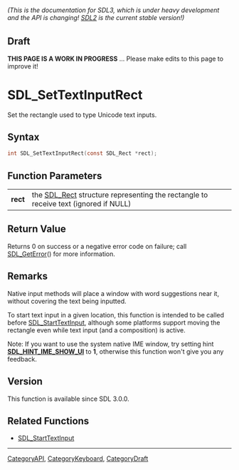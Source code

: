 ###### (This is the documentation for SDL3, which is under heavy development and the API is changing! [SDL2](https://wiki.libsdl.org/SDL2/) is the current stable version!)

## Draft

**THIS PAGE IS A WORK IN PROGRESS** ... Please make edits to this page to improve it!
# SDL_SetTextInputRect

Set the rectangle used to type Unicode text inputs.

## Syntax

```c
int SDL_SetTextInputRect(const SDL_Rect *rect);

```

## Function Parameters

|              |                                                                                                 |
| ------------ | ----------------------------------------------------------------------------------------------- |
| **rect**     | the [SDL_Rect](SDL_Rect.md) structure representing the rectangle to receive text (ignored if NULL) |

## Return Value

Returns 0 on success or a negative error code on failure; call
[SDL_GetError](SDL_GetError.md)() for more information.

## Remarks

Native input methods will place a window with word suggestions near it,
without covering the text being inputted.

To start text input in a given location, this function is intended to be
called before [SDL_StartTextInput](SDL_StartTextInput.md), although some
platforms support moving the rectangle even while text input (and a
composition) is active.

Note: If you want to use the system native IME window, try setting hint
**[SDL_HINT_IME_SHOW_UI](SDL_HINT_IME_SHOW_UI.md)** to **1**, otherwise this
function won't give you any feedback.

## Version

This function is available since SDL 3.0.0.

## Related Functions

* [SDL_StartTextInput](SDL_StartTextInput.md)

----
[CategoryAPI](CategoryAPI.md), [CategoryKeyboard](CategoryKeyboard.md), [CategoryDraft](CategoryDraft.md)
